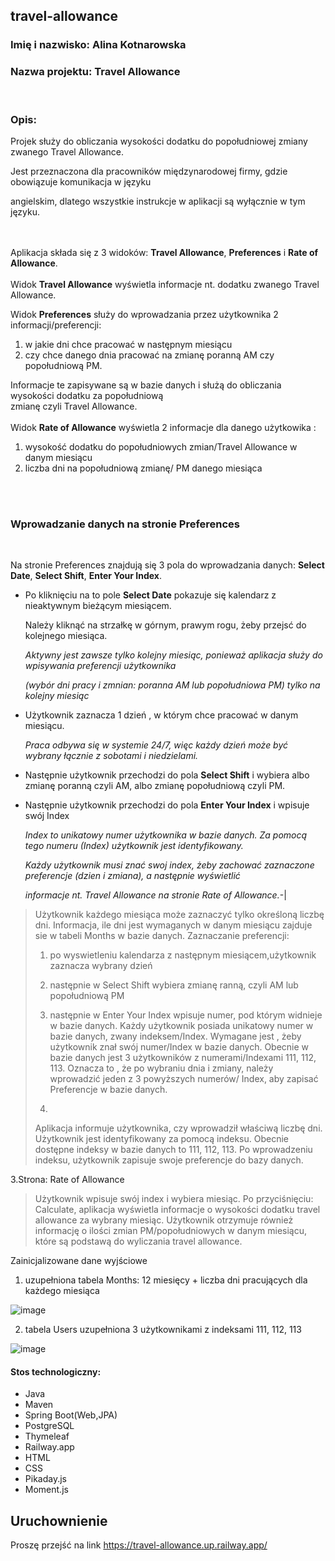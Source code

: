 ## travel-allowance 

### Imię i nazwisko: Alina Kotnarowska

### Nazwa projektu: Travel Allowance
<br>

### Opis:

Projek służy do obliczania wysokości dodatku do popołudniowej zmiany zwanego Travel Allowance. 

Jest przeznaczona dla pracowników międzynarodowej firmy, gdzie obowiązuje komunikacja w języku 

angielskim, dlatego wszystkie instrukcje w aplikacji są wyłącznie w tym języku.
<br>
<br>
<br>

Aplikacja składa się z 3 widoków: **Travel Allowance**, **Preferences** i **Rate of Allowance**.
<br>
<br>
Widok **Travel Allowance** wyświetla informacje nt. dodatku zwanego Travel Allowance. 

Widok **Preferences** służy do wprowadzania przez użytkownika 2 informacji/preferencji:

1. w jakie dni chce pracować w następnym miesiącu
2. czy chce danego dnia pracować na zmianę poranną AM czy popołudniową PM.

Informacje te zapisywane są w bazie danych i służą do obliczania wysokości dodatku za popołudniową \
zmianę czyli Travel Allowance. 
<br>
<br>
Widok  **Rate of Allowance** wyświetla 2 informacje dla danego użytkowika :


1.  wysokość dodatku do popołudniowych zmian/Travel Allowance w danym miesiącu
2.  liczba dni na popołudniową zmianę/ PM danego miesiąca
   <br>
   <br>

  
### Wprowadzanie danych na stronie Preferences
<br>

Na stronie Preferences znajdują się 3 pola do wprowadzania danych: **Select Date**, **Select Shift**, **Enter Your Index**.
<br>
*  Po kliknięciu na to pole **Select Date** pokazuje się kalendarz z nieaktywnym bieżącym miesiącem.

    Należy kliknąć na strzałkę w górnym, prawym rogu, żeby przejsć do kolejnego miesiąca.
 
   *Aktywny jest zawsze tylko kolejny miesiąc, ponieważ aplikacja służy do wpisywania preferencji użytkownika*
 
   *(wybór dni pracy i zmnian: poranna AM lub popołudniowa PM) tylko na kolejny miesiąc* 


*  Użytkownik zaznacza 1 dzień , w którym chce pracować w danym miesiącu.

   *Praca odbywa się w systemie 24/7, więc każdy dzień może być wybrany łącznie z sobotami i niedzielami.*

 *  Następnie użytkownik przechodzi do pola **Select Shift** i wybiera albo zmianę poranną czyli AM, albo zmianę popołudniową czyli PM.
   
 *  Następnie użytkownik przechodzi do pola **Enter Your Index** i wpisuje swój Index

     *Index to unikatowy numer użytkownika w bazie danych. Za pomocą tego numeru (Index) użytkownik jest identyfikowany.*

     *Każdy użytkownik musi znać swoj index, żeby zachować zaznaczone preferencje (dzien i zmiana), a następnie wyświetlić*

     *informacje nt. Travel Allowance na stronie Rate of Allowance.*-|
   
>Użytkownik każdego miesiąca może zaznaczyć tylko określoną liczbę dni. Informacja, ile dni jest wymaganych
> w danym miesiącu zajduje sie w tabeli Months w bazie danych.
>Zaznaczanie preferencji:
>1. po wyswietleniu kalendarza z następnym miesiącem,użytkownik zaznacza wybrany dzień
>2. następnie w Select Shift wybiera zmianę ranną, czyli AM lub popołudniową PM
>3. następnie w Enter Your Index wpisuje numer, pod którym widnieje w bazie danych.
>   Każdy użytkownik posiada unikatowy numer w bazie danych, zwany indeksem/Index.
>   Wymagane jest , żeby użytkownik znał swój numer/Index w bazie danych.
>   Obecnie w bazie danych jest 3 użytkowników z numerami/Indexami 111, 112, 113.
>   Oznacza to , że po wybraniu dnia i zmiany, należy wprowadzić jeden z 3 powyższych numerów/ Index,
>   aby zapisać Preferencje w bazie danych.
>
>   
>   
>5. 
>Aplikacja informuje użytkownika, czy wprowadził właściwą liczbę dni. 
>Użytkownik jest identyfikowany za pomocą indeksu. Obecnie dostępne indeksy w bazie danych to 111, 112, 113.
>Po wprowadzeniu indeksu, użytkownik zapisuje swoje preferencje do bazy danych. 
  
3.Strona: Rate of Allowance 
>Użytkownik wpisuje swój index i wybiera miesiąc.
>Po przyciśnięciu: Calculate, aplikacja wyświetla informacje o wysokości dodatku travel allowance za wybrany miesiąc.
>Użytkownik otrzymuje również informację o ilości zmian PM/popołudniowych w danym miesiącu, które są podstawą do wyliczania travel allowance. 


Zainicjalizowane dane wyjściowe
1. uzupełniona tabela Months: 12 miesięcy + liczba dni pracujących dla każdego miesiąca


![image](https://github.com/Kalina7911/travel-allowance/assets/115398298/cb02ed1f-ce4c-4452-a5a3-e6afd4e6a9a2)

2. tabela Users uzupełniona 3 użytkownikami z indeksami 111, 112, 113

![image](https://github.com/Kalina7911/travel-allowance/assets/115398298/84f980bf-660b-417d-a85d-e411bb652046)




#### Stos technologiczny:
- Java
- Maven
- Spring Boot(Web,JPA)
- PostgreSQL
- Thymeleaf
- Railway.app
- HTML
- CSS
- Pikaday.js
- Moment.js

## Uruchownienie 
Proszę przejść na link https://travel-allowance.up.railway.app/


